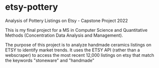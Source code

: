 # etsy-pottery
Analysis of Pottery Listings on Etsy - Capstone Project 2022

This is my final project for a MS in Computer Science and Quantitative Methods (Concentration Data Analysis and Management).

The purpose of this project is to analyze handmade ceramics listings on ETSY to identify market trends.  It uses the ETSY API (rather than a webscraper) to access the most recent 12,000 listings on etsy that match the keywords "stoneware" and "handmade" 


